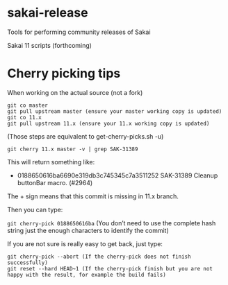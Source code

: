# sakai-release
Tools for performing community releases of Sakai

Sakai 11 scripts (forthcoming)

# Cherry picking tips

When working on the actual source (not a fork)

```
git co master
git pull upstream master (ensure your master working copy is updated)
git co 11.x
git pull upstream 11.x (ensure your 11.x working copy is updated)
```
(Those steps are equivalent to get-cherry-picks.sh -u)

`git cherry 11.x master -v | grep SAK-31389`

This will return something like:

+ 0188650616ba6690e319db3c745345c7a3511252 SAK-31389 Cleanup buttonBar macro. (#2964)

The + sign means that this commit is missing in 11.x branch.

Then you can type:

`git cherry-pick 0188650616ba` (You don’t need to use the complete hash string just the enough characters to identify the commit)

If you are not sure is really easy to get back, just type:

```
git cherry-pick --abort (If the cherry-pick does not finish successfully)
git reset --hard HEAD~1 (If the cherry-pick finish but you are not happy with the result, for example the build fails)
```
